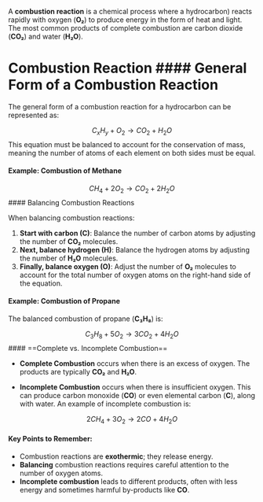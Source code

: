 
A **combustion reaction** is a chemical process where  a hydrocarbon) reacts rapidly with oxygen (**O₂**) to produce energy in the form of heat and light. The most common products of complete combustion are carbon dioxide (**CO₂**) and water (**H₂O**). 

# Combustion Reaction #### General Form of a Combustion Reaction

The general form of a combustion reaction for a hydrocarbon can be represented as:

$$ C_xH_y + O_2 \rightarrow CO_2 + H_2O
$$ 
This equation must be balanced to account for the conservation of mass, meaning the number of atoms of each element on both sides must be equal.

#### Example: Combustion of Methane

$$ CH_4 + 2O_2 \rightarrow CO_2 + 2H_2O
$$ #### Balancing Combustion Reactions

When balancing combustion reactions:
1. **Start with carbon (C)**: Balance the number of carbon atoms by adjusting the number of **CO₂** molecules.
2. **Next, balance hydrogen (H)**: Balance the hydrogen atoms by adjusting the number of **H₂O** molecules.
3. **Finally, balance oxygen (O)**: Adjust the number of **O₂** molecules to account for the total number of oxygen atoms on the right-hand side of the equation.

#### Example: Combustion of Propane

The balanced combustion of propane (**C₃H₈**) is:

$$ C_3H_8 + 5O_2 \rightarrow 3CO_2 + 4H_2O
$$ #### ==Complete vs. Incomplete Combustion==

- **Complete Combustion** occurs when there is an excess of oxygen. The products are typically **CO₂** and **H₂O**.
  
- **Incomplete Combustion** occurs when there is insufficient oxygen. This can produce carbon monoxide (**CO**) or even elemental carbon (**C**), along with water. An example of incomplete combustion is:

$$ 2CH_4 + 3O_2 \rightarrow 2CO + 4H_2O
$$ 
#### Key Points to Remember:
- Combustion reactions are **exothermic**; they release energy.
- **Balancing** combustion reactions requires careful attention to the number of oxygen atoms.
- **Incomplete combustion** leads to different products, often with less energy and sometimes harmful by-products like **CO**.
